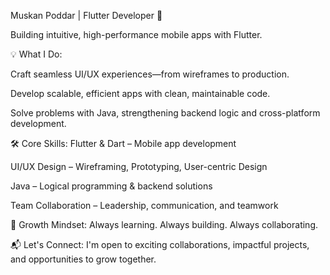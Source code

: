Muskan Poddar | Flutter Developer 🚀

Building intuitive, high-performance mobile apps with Flutter.

💡 What I Do:

 Craft seamless UI/UX experiences—from wireframes to production.

 Develop scalable, efficient apps with clean, maintainable code.

 Solve problems with Java, strengthening backend logic and cross-platform development.

   
🛠️ Core Skills:
 Flutter & Dart – Mobile app development
 
 UI/UX Design – Wireframing, Prototyping, User-centric Design

 Java – Logical programming & backend solutions

 Team Collaboration – Leadership, communication, and teamwork
  
🌱 Growth Mindset:
Always learning. Always building. Always collaborating.

📬 Let's Connect:
I'm open to exciting collaborations, impactful projects, and opportunities to grow together.
